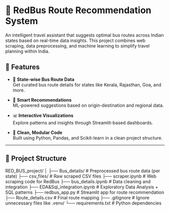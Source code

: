# 🚌 RedBus Route Recommendation System

An intelligent travel assistant that suggests optimal bus routes across Indian states based on real-time data insights. This project combines web scraping, data preprocessing, and machine learning to simplify travel planning within India.

## 🚀 Features

- 📍 **State-wise Bus Route Data**  
  Get curated bus route details for states like Kerala, Rajasthan, Goa, and more.

- 🧠 **Smart Recommendations**  
  ML-powered suggestions based on origin-destination and regional data.

- 📊 **Interactive Visualizations**  
  Explore patterns and insights through Streamlit-based dashboards.

- 🧹 **Clean, Modular Code**  
  Built using Python, Pandas, and Scikit-learn in a clean project structure.

---

## 📂 Project Structure

RED_BUS_project/
│
├── Bus_details/ # Preprocessed bus route data (per state)
├── csv_files/ # Raw scraped CSV files
├── scraper.ipynb # Web scraping code for RedBus
├── bus_details.ipynb # Data cleaning and integration
├── EDA&Sql_integration.ipynb # Exploratory Data Analysis + SQL patterns
├── redbus_app.py # Streamlit app for route recommendation
├── Route_details.csv # Final route mapping
├── .gitignore # Ignore unnecessary files like .venv/
└── requirements.txt # Python dependencies